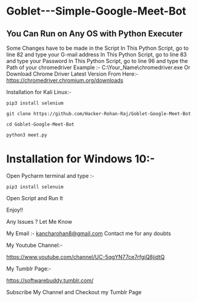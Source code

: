 # Goblet---Simple-Google-Meet-Bot

## You Can Run on Any OS with Python Executer

Some Changes have to be made in the Script
In This Python Script, go to line 82 and type your G-mail address
In This Python Script, go to line 83 and type your Password
In This Python Script, go to line 96 and type the Path of your chromedriver
Example :-  C:\Your_Name\chromedriver.exe
Or Download Chrome Driver Latest Version From Here:-
https://chromedriver.chromium.org/downloads


Installation for Kali Linux:- 
```
pip3 install selenium
```
```
git clone https://github.com/Hacker-Rohan-Raj/Goblet-Google-Meet-Bot
```
```
cd Goblet-Google-Meet-Bot
```
```
python3 meet.py
 ``` 
 # Installation for Windows 10:-
 
 Open Pycharm terminal and type :-
```
pip3 install selenuim
```
 Open Script and Run It
 
 Enjoy!!
 
 Any Issues ? Let Me Know
 
 My Email :- kancharohan8@gmail.com
 Contact  me for any doubts
 
 My Youtube Channel:-
 
 https://www.youtube.com/channel/UC-5qgYN77ce7rfgiQ8jidtQ
 
 My Tumblr Page:-
 
 https://softwarebuddy.tumblr.com/
 
 Subscribe My Channel and Checkout my Tumblr Page
